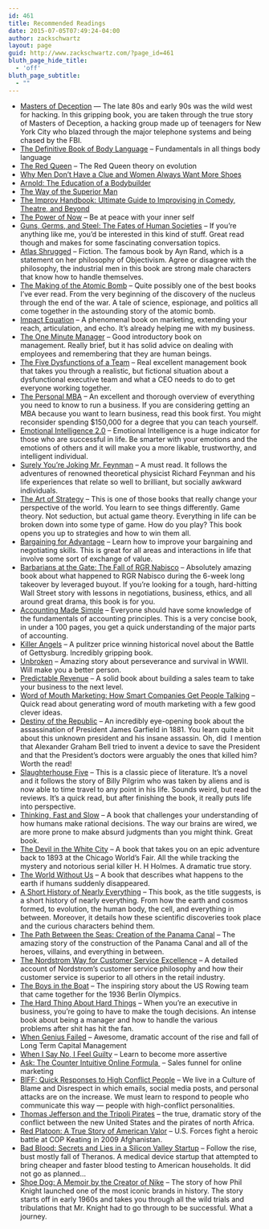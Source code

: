 ```yaml
---
id: 461
title: Recommended Readings
date: 2015-07-05T07:49:24-04:00
author: zackschwartz
layout: page
guid: http://www.zackschwartz.com/?page_id=461
bluth_page_hide_title:
  - 'off'
bluth_page_subtitle:
  - ""
---
```

  * [Masters of Deception](http://amzn.to/1f1we9F) &#8212; The late 80s and early 90s was the wild west for hacking. In this gripping book, you are taken through the true story of Masters of Deception, a hacking group made up of teenagers for New York City who blazed through the major telephone systems and being chased by the FBI.
  * <a href="http://amzn.to/WKyDWV" target="_blank">The Definitive Book of Body Language</a> &#8211; Fundamentals in all things body language
  * <a href="http://amzn.to/YzBUL2" target="_blank">The Red Queen</a> &#8211; The Red Queen theory on evolution
  * <a href="http://amzn.to/WKz0AA" target="_blank">Why Men Don’t Have a Clue and Women Always Want More Shoes</a>
  * <a href="http://amzn.to/YNRyiS" target="_blank">Arnold: The Education of a Bodybuilder</a>
  * <a href="http://amzn.to/Zdjxg9" target="_blank">The Way of the Superior Man</a>
  * <a href="http://amzn.to/13G3afO" target="_blank">The Improv Handbook: Ultimate Guide to Improvising in Comedy, Theatre, and Beyond</a>
  * <a href="http://amzn.to/12uUaup" target="_blank">The Power of Now</a> &#8211; Be at peace with your inner self
  * <a href="http://amzn.to/YNRY8X" target="_blank">Guns, Germs, and Steel: The Fates of Human Societies</a> – If you’re anything like me, you’d be interested in this kind of stuff. Great read though and makes for some fascinating conversation topics.
  * <a href="http://amzn.to/108dKrl" target="_blank">Atlas Shrugged</a> – Fiction. The famous book by Ayn Rand, which is a statement on her philosophy of Objectivism. Agree or disagree with the philosophy, the industrial men in this book are strong male characters that know how to handle themselves.
  * <a href="http://amzn.to/Wvmsm3" target="_blank">The Making of the Atomic Bomb</a> – Quite possibly one of the best books I’ve ever read. From the very beginning of the discovery of the nucleus through the end of the war. A tale of science, espionage, and politics all come together in the astounding story of the atomic bomb.
  * <a href="http://amzn.to/15yp2Ic" target="_blank">Impact Equation</a> – A phenomenal book on marketing, extending your reach, articulation, and echo. It’s already helping me with my business.
  * <a href="http://amzn.to/ZdlysO" target="_blank">The One Minute Manager</a> – Good introductory book on management. Really brief, but it has solid advice on dealing with employees and remembering that they are human beings.
  * <a href="http://amzn.to/13G3zyQ" target="_blank">The Five Dysfunctions of a Team</a> – Real excellent management book that takes you through a realistic, but fictional situation about a dysfunctional executive team and what a CEO needs to do to get everyone working together.
  * <a href="http://amzn.to/WvmzOy" target="_blank">The Personal MBA</a> – An excellent and thorough overview of everything you need to know to run a business. If you are considering getting an MBA because you want to learn business, read this book first. You might reconsider spending $150,000 for a degree that you can teach yourself.
  * <a href="http://amzn.to/VHbZm1" target="_blank">Emotional Intelligence 2.0</a> – Emotional Intelligence is a huge indicator for those who are successful in life. Be smarter with your emotions and the emotions of others and it will make you a more likable, trustworthy, and intelligent individual.
  * <a href="http://amzn.to/ZdNcUB" target="_blank">Surely You’re Joking Mr. Feynman</a> – A must read. It follows the adventures of renowned theoretical physicist Richard Feynman and his life experiences that relate so well to brilliant, but socially awkward individuals.
  * <a href="http://amzn.to/Yfebn3" target="_blank">The Art of Strategy</a> – This is one of those books that really change your perspective of the world. You learn to see things differently. Game theory. Not seduction, but actual game theory. Everything in life can be broken down into some type of game. How do you play? This book opens you up to strategies and how to win them all.
  * <a href="http://amzn.to/14ZM3BF" target="_blank">Bargaining for Advantage</a> – Learn how to improve your bargaining and negotiating skills. This is great for all areas and interactions in life that involve some sort of exchange of value.
  * <a href="http://amzn.to/10ug3XZ" target="_blank">Barbarians at the Gate: The Fall of RGR Nabisco</a> – Absolutely amazing book about what happened to RGR Nabisco during the 6-week long takeover by leveraged buyout. If you’re looking for a tough, hard-hitting Wall Street story with lessons in negotiations, business, ethics, and all around great drama, this book is for you.
  * [Accounting Made Simple](http://amzn.to/18W2wgU) – Everyone should have some knowledge of the fundamentals of accounting principles. This is a very concise book, in under a 100 pages, you get a quick understanding of the major parts of accounting.
  * <a href="http://amzn.to/169yqBb" target="_blank">Killer Angels</a> – A pulitzer price winning historical novel about the Battle of Gettysburg. Incredibly gripping book.
  * <a href="http://amzn.to/1eXUUuA" target="_blank">Unbroken</a> – Amazing story about perseverance and survival in WWII. Will make you a better person.
  * [Predictable Revenue](http://amzn.to/19uJGts) – A solid book about building a sales team to take your business to the next level.
  * <a href="http://http//amzn.to/1ijh6kK" target="_blank">Word of Mouth Marketing: How Smart Companies Get People Talking</a> – Quick read about generating word of mouth marketing with a few good clever ideas.
  * <a href="http://amzn.to/1amTGv6" target="_blank">Destiny of the Republic</a> – An incredibly eye-opening book about the assassination of President James Garfield in 1881. You learn quite a bit about this unknown president and his insane assassin. Oh, did  I mention that Alexander Graham Bell tried to invent a device to save the President and that the President’s doctors were arguably the ones that killed him? Worth the read!
  * <a href="http://amzn.to/L0HCEb" target="_blank">Slaughterhouse Five</a> – This is a classic piece of literature. It’s a novel and it follows the story of Billy Pilgrim who was taken by aliens and is now able to time travel to any point in his life. Sounds weird, but read the reviews. It’s a quick read, but after finishing the book, it really puts life into perspective.
  * [Thinking, Fast and Slow](http://amzn.to/Wb6XRB) – A book that challenges your understanding of how humans make rational decisions. The way our brains are wired, we are more prone to make absurd judgments than you might think. Great book.
  * [The Devil in the White City](http://amzn.to/1rRwI6o) – A book that takes you on an epic adventure back to 1893 at the Chicago World’s Fair. All the while tracking the mystery and notorious serial killer H. H Holmes. A dramatic true story.
  * [The World Without Us](http://amzn.to/VMhJwC) – A book that describes what happens to the earth if humans suddenly disappeared.
  * [A Short History of Nearly Everything](http://amzn.to/1obVh86) – This book, as the title suggests, is a short history of nearly everything. From how the earth and cosmos formed, to evolution, the human body, the cell, and everything in between. Moreover, it details how these scientific discoveries took place and the curious characters behind them.
  * [The Path Between the Seas: Creation of the Panama Canal](http://amzn.to/1rpek3D) – The amazing story of the construction of the Panama Canal and all of the heroes, villains, and everything in between.
  * [The Nordstrom Way for Customer Service Excellence](http://amzn.to/15M4H7W) – A detailed account of Nordstrom’s customer service philosophy and how their customer service is superior to all others in the retail industry.
  * [The Boys in the Boat](http://amzn.to/1QXHAdO) – The inspiring story about the US Rowing team that came together for the 1936 Berlin Olympics.
  * [The Hard Thing About Hard Things](http://amzn.to/1FFxUQz) – When you’re an executive in business, you’re going to have to make the tough decisions. An intense book about being a manager and how to handle the various problems after shit has hit the fan.
  * [When Genius Failed](http://amzn.to/1Hxy3qi) – Awesome, dramatic account of the rise and fall of Long Term Capital Management
  * [When I Say No, I Feel Guilty](http://amzn.to/1WA5qiD) &#8211; Learn to become more assertive
  * [Ask: The Counter Intuitive Online Formula ](http://amzn.to/1h1pzNj) &#8211; Sales funnel for online marketing
  * [BIFF: Quick Responses to High Conflict People](http://amzn.to/1SlrWu2) &#8211; We live in a Culture of Blame and Disrespect in which emails, social media posts, and personal attacks are on the increase. We must learn to respond to people who communicate this way &#8212; people with high-conflict personalities.
  * [Thomas Jefferson and the Tripoli Pirates](http://amzn.to/21PPiJp) &#8211; the true, dramatic story of the conflict between the new United States and the pirates of north Africa.
  * [Red Platoon: A True Story of American Valor](http://amzn.to/1Sdf2Ke) &#8211; U.S. Forces fight a heroic battle at COP Keating in 2009 Afghanistan.
  * [Bad Blood: Secrets and Lies in a Silicon Valley Startup](https://www.amazon.com/Bad-Blood-Secrets-Silicon-Startup-ebook/dp/B07C8D75NZ) &#8211; Follow the rise, bust mostly fall of Theranos. A medical device startup that attempted to bring cheaper and faster blood testing to American households. It did not go as planned&#8230;
  * [Shoe Dog: A Memoir by the Creator of Nike](https://amzn.to/2EDLsBj) &#8211; The story of how Phil Knight launched one of the most iconic brands in history. The story starts off in early 1960s and takes you through all the wild trials and tribulations that Mr. Knight had to go through to be successful. What a journey.
